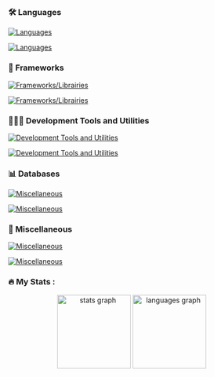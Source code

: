 <h3 align="left">🛠 Languages</h3>

[![Languages](https://skillicons.dev/icons?i=cpp,html,css,js,ts,java,kotlin,php,py)](https://skillicons.dev#gh-dark-mode-only)

[![Languages](https://skillicons.dev/icons?i=cpp,html,css,js,ts,java,kotlin,php,py&theme=light)](https://skillicons.dev#gh-light-mode-only)

<h3 align="left">🚀 Frameworks</h3>

[![Frameworks/Librairies](https://skillicons.dev/icons?i=flask,materialui,react,nextjs,spring,symfony,tailwind)](https://skillicons.dev#gh-dark-mode-only)

[![Frameworks/Librairies](https://skillicons.dev/icons?i=flask,materialui,react,nextjs,spring,symfony,tailwind&theme=light)](https://skillicons.dev#gh-light-mode-only)

<h3 align="left">👨🏽‍💻 Development Tools and Utilities</h3>

[![Development Tools and Utilities](https://skillicons.dev/icons?i=androidstudio,eclipse,figma,git,github,gitlab,idea,phpstorm,webstorm,visualstudio,vscode,postman)](https://skillicons.dev#gh-dark-mode-only)

[![Development Tools and Utilities](https://skillicons.dev/icons?i=androidstudio,eclipse,figma,git,github,gitlab,idea,phpstorm,webstorm,visualstudio,vscode,postman&theme=light)](https://skillicons.dev#gh-light-mode-only)

<h3 align="left">📊 Databases</h3>

[![Miscellaneous](https://skillicons.dev/icons?i=mongodb,mysql,postgres,sqlite)](https://skillicons.dev#gh-dark-mode-only)

[![Miscellaneous](https://skillicons.dev/icons?i=mongodb,mysql,postgres,sqlite&theme=light)](https://skillicons.dev#gh-light-mode-only)

<h3 align="left">🎰 Miscellaneous</h3>

[![Miscellaneous](https://skillicons.dev/icons?i=docker,linux,nodejs,pytorch)](https://skillicons.dev#gh-dark-mode-only)

[![Miscellaneous](https://skillicons.dev/icons?i=docker,linux,nodejs,pytorch&theme=light)](https://skillicons.dev#gh-light-mode-only)



<h3 align="left">🔥 My Stats :</h3>

<div align="center">
  <img src="https://github-readme-stats.vercel.app/api?username=retherszu&hide_title=false&hide_rank=false&show_icons=true&include_all_commits=true&count_private=false&disable_animations=false&theme=github_dark&locale=en&hide_border=false&order=1" height="150" alt="stats graph"  />
  <img src="https://github-readme-stats.vercel.app/api/top-langs?username=retherszu&locale=en&hide_title=false&layout=compact&card_width=320&langs_count=5&theme=github_dark&hide_border=false&order=2" height="150" alt="languages graph"  />
</div>
